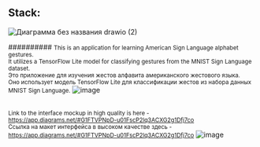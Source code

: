 Stack:
-----------
![Диаграмма без названия drawio (2)](https://github.com/fikkkkus/LearnGestures/assets/150596519/b3d6977f-29e1-4398-a893-c9d73da30f59)

##########
<small>This is an application for learning American Sign Language alphabet gestures.</small>  
<small>It utilizes a TensorFlow Lite model for classifying gestures from the MNIST Sign Language dataset.</small>  
<small>Это приложение для изучения жестов алфавита американского жестового языка.</small>  
<small>Оно использует модель TensorFlow Lite для классификации жестов из набора данных MNIST Sign Language.</small>
![image](https://github.com/fikkkkus/LearnGestures/assets/150596519/757ddfd3-fe83-44f5-a671-c75780de8a81)

######
<small>Link to the interface mockup in high quality is here - https://app.diagrams.net/#G1FTVPNpD-u01FscP2lq3ACXG2g1Dfj7co</small>  
<small>Ссылка на макет интерфейса в высоком качестве здесь - https://app.diagrams.net/#G1FTVPNpD-u01FscP2lq3ACXG2g1Dfj7co</small>
![image](https://github.com/fikkkkus/LearnGestures/assets/150596519/bbbd1484-b627-4c9f-859d-32779668e58b)
